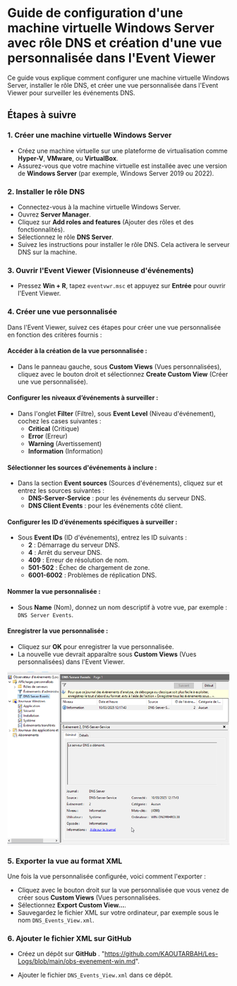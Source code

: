 
# Guide de configuration d'une machine virtuelle Windows Server avec rôle DNS et création d'une vue personnalisée dans l'Event Viewer

Ce guide vous explique comment configurer une machine virtuelle Windows Server, installer le rôle DNS, et créer une vue personnalisée dans l'Event Viewer pour surveiller les événements DNS.

## Étapes à suivre

### 1. Créer une machine virtuelle Windows Server
- Créez une machine virtuelle sur une plateforme de virtualisation comme **Hyper-V**, **VMware**, ou **VirtualBox**.
- Assurez-vous que votre machine virtuelle est installée avec une version de **Windows Server** (par exemple, Windows Server 2019 ou 2022).

### 2. Installer le rôle DNS
- Connectez-vous à la machine virtuelle Windows Server.
- Ouvrez **Server Manager**.
- Cliquez sur **Add roles and features** (Ajouter des rôles et des fonctionnalités).
- Sélectionnez le rôle **DNS Server**.
- Suivez les instructions pour installer le rôle DNS. Cela activera le serveur DNS sur la machine.

### 3. Ouvrir l'Event Viewer (Visionneuse d'événements)
- Pressez **Win + R**, tapez `eventvwr.msc` et appuyez sur **Entrée** pour ouvrir l'Event Viewer.

### 4. Créer une vue personnalisée
Dans l'Event Viewer, suivez ces étapes pour créer une vue personnalisée en fonction des critères fournis :

#### Accéder à la création de la vue personnalisée :
- Dans le panneau gauche, sous **Custom Views** (Vues personnalisées), cliquez avec le bouton droit et sélectionnez **Create Custom View** (Créer une vue personnalisée).

#### Configurer les niveaux d’événements à surveiller :
- Dans l'onglet **Filter** (Filtre), sous **Event Level** (Niveau d'événement), cochez les cases suivantes :
  - **Critical** (Critique)
  - **Error** (Erreur)
  - **Warning** (Avertissement)
  - **Information** (Information)

#### Sélectionner les sources d'événements à inclure :
- Dans la section **Event sources** (Sources d'événements), cliquez sur **<All Event Sources>** et entrez les sources suivantes :
  - **DNS-Server-Service** : pour les événements du serveur DNS.
  - **DNS Client Events** : pour les événements côté client.

#### Configurer les ID d’événements spécifiques à surveiller :
- Sous **Event IDs** (ID d'événements), entrez les ID suivants :
  - **2** : Démarrage du serveur DNS.
  - **4** : Arrêt du serveur DNS.
  - **409** : Erreur de résolution de nom.
  - **501-502** : Échec de chargement de zone.
  - **6001-6002** : Problèmes de réplication DNS.

#### Nommer la vue personnalisée :
- Sous **Name** (Nom), donnez un nom descriptif à votre vue, par exemple : `DNS Server Events`.

#### Enregistrer la vue personnalisée :
- Cliquez sur **OK** pour enregistrer la vue personnalisée.
- La nouvelle vue devrait apparaître sous **Custom Views** (Vues personnalisées) dans l'Event Viewer.

![log-dns](https://github.com/KAOUTARBAH/Les-Logs/blob/main/images/log-dns.png)

### 5. Exporter la vue au format XML
Une fois la vue personnalisée configurée, voici comment l'exporter :

- Cliquez avec le bouton droit sur la vue personnalisée que vous venez de créer sous **Custom Views** (Vues personnalisées.
- Sélectionnez **Export Custom View...**.
- Sauvegardez le fichier XML sur votre ordinateur, par exemple sous le nom `DNS_Events_View.xml`.

### 6. Ajouter le fichier XML sur GitHub
- Créez un dépôt sur **GitHub** . "https://github.com/KAOUTARBAH/Les-Logs/blob/main/obs-evenement-win.md".

- Ajouter le fichier `DNS_Events_View.xml` dans ce dépôt.

